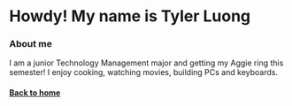 # Howdy! My name is Tyler Luong
### About me

I am a junior Technology Management major and getting my Aggie ring this semester! I enjoy cooking, watching movies, building PCs and keyboards.

#### [Back to home](index.md)
